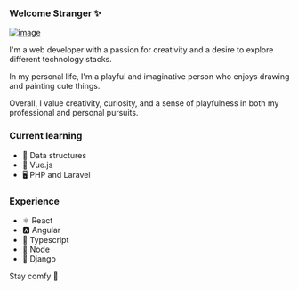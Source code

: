 ### Welcome Stranger ✨
[![image](https://github.com/user-attachments/assets/35ab423e-261c-4253-84b2-daabc0c887c6)
](https://x.com/annerArt)

I'm a web developer with a passion for creativity and a desire to explore different technology stacks.

In my personal life, I'm a playful and imaginative person who enjoys drawing and painting cute things.

Overall, I value creativity, curiosity, and a sense of playfulness in both my professional and personal pursuits.


### **Current learning**

- 🔭 Data structures
- 🍃 Vue.js
- 🖥️ PHP and Laravel

### **Experience**

- ⚛️ React
- 🅰️ Angular
- 🔷 Typescript
- 💚 Node
- 🥦 Django

Stay comfy 🌺

